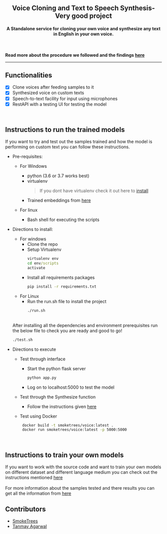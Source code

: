 <p align="center">
	<h2 align="center"> Voice Cloning and Text to Speech Synthesis- Very good project</h2> 
	<h4 align="center"> A Standalone service for cloning your own voice and synthesize any text in English in your own voice.<h4>
</p>
<br>

Read more about the procedure we followed and the findings [here](src/README.md)

---

## Functionalities
- [X]  Clone voices after feeding samples to it
- [X]  Synthesized voice on custom texts
- [X]  Speech-to-text facility for input using microphones
- [X]  RestAPI with a testing UI for testing the model

<br>


## Instructions to run the trained models 

If you want to try and test out the samples trained and how the model is performing on custom text you can follow these instructions.<br>


* Pre-requisites:

	- For Windows
		-  python (3.6 or 3.7 works best)
		-  virtualenv <br>
			> If you dont have virtualenv check it out here to [install](https://programwithus.com/learn-to-code/Pip-and-virtualenv-on-Windows/)
		- Trained embeddings from [here](https://drive.google.com/uc?id=1n1sPXvT34yXFLT47QZA6FIRGrwMeSsZc)

	- For linux<br>
		- Bash shell for executing the scripts

* Directions to install:

	- For windows
		- Clone the repo 
		- Setup Virtualenv
			``` cmd
			virtualenv env
			cd env/scripts
			activate
			```
		- Install all requirements packages
			``` cmd
			pip install -r requirements.txt
			```
	- For Linux
		- Run the run.sh file to install the project
			``` bash
			./run.sh
			```

	<br> 
	After installing all the dependencies and environment prerequisites run the below file to check you are ready and good to go!<br>
	
	``` bash
	./test.sh
	```

* Directions to execute

	- Test through interface
		- Start the python flask server 
			``` python 
			python app.py
			```
		- Log on to localhost:5000 to test the model

	- Test through the Synthesize function
		- Follow the instructions given [here](src/README.md)

	- Test using Docker
		```bash
		 docker build -t smoketrees/voice:latest .
		 docker run smoketrees/voice:latest -p 5000:5000
		```

<br>

## Instructions to train your own models

If you want to work with the source code and want to train your own models on different dataset and different language medium you can check out the instructions mentioned [here](src/README.md)
<br><br>
For more information about the samples tested and there results you can get all the information from [here](src/README.md)

## Contributors

* [SmokeTrees](https://github.com/smoke-trees)
* [Tanmay Agarwal](https://github.com/Tanmay244)

